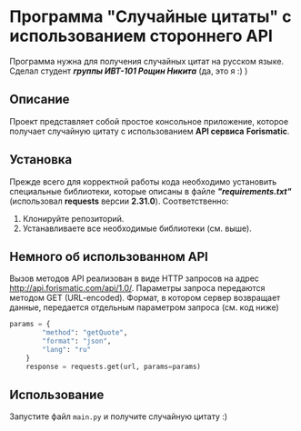 # Программа "Случайные цитаты" с использованием стороннего API

Программа нужна для получения случайных цитат на русском языке. Сделал студент ___группы ИВТ-101 Рощин Никита___ (да, это я :) )

## Описание

Проект представляет собой простое консольное приложение, которое получает случайную цитату с использованием __API сервиса__ __Forismatic__.

## Установка
Прежде всего для корректной работы кода необходимо установить специальные библиотеки, которые описаны в файле ___"requirements.txt"___ (использовал __requests__ версии __2.31.0__).
Соответственно:
1. Клонируйте репозиторий.
2. Устанавливаете все необходимые библиотеки (см. выше).

## Немного об использованном API
Вызов методов API реализован в виде HTTP запросов на адрес
http://api.forismatic.com/api/1.0/. Параметры запроса передаются методом GET (URL-encoded). Формат, в котором сервер возвращает данные, передается отдельным параметром запроса (см. код ниже)
```python
params = {
        "method": "getQuote",
        "format": "json",
        "lang": "ru"
    }
    response = requests.get(url, params=params)
```

## Использование

Запустите файл `main.py` и получите случайную цитату :)

